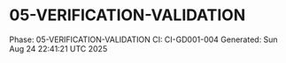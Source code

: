 # 05-VERIFICATION-VALIDATION
Phase: 05-VERIFICATION-VALIDATION
CI: CI-GD001-004
Generated: Sun Aug 24 22:41:21 UTC 2025
